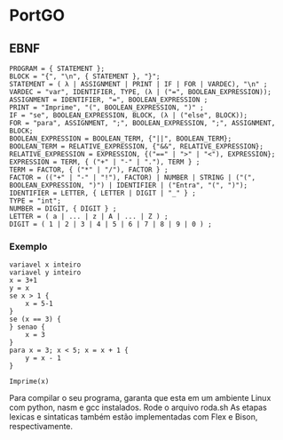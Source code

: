 # PortGO

## EBNF
```
PROGRAM = { STATEMENT };
BLOCK = "{", "\n", { STATEMENT }, "}";
STATEMENT = ( λ | ASSIGNMENT | PRINT | IF | FOR | VARDEC), "\n" ;
VARDEC = "var", IDENTIFIER, TYPE, (λ | ("=", BOOLEAN_EXPRESSION));
ASSIGNMENT = IDENTIFIER, "=", BOOLEAN_EXPRESSION ;
PRINT = "Imprime", "(", BOOLEAN_EXPRESSION, ")" ;
IF = "se", BOOLEAN_EXPRESSION, BLOCK, (λ | ("else", BLOCK));
FOR = "para", ASSIGNMENT, ";", BOOLEAN_EXPRESSION, ";", ASSIGNMENT, BLOCK;
BOOLEAN_EXPRESSION = BOOLEAN_TERM, {"||", BOOLEAN_TERM}; 
BOOLEAN_TERM = RELATIVE_EXPRESSION, {"&&", RELATIVE_EXPRESSION}; 
RELATIVE_EXPRESSION = EXPRESSION, {("==" | ">" | "<"), EXPRESSION}; 
EXPRESSION = TERM, { ("+" | "-" | "."), TERM } ;
TERM = FACTOR, { ("*" | "/"), FACTOR } ;
FACTOR = (("+" | "-" | "!"), FACTOR) | NUMBER | STRING | ("(", BOOLEAN_EXPRESSION, ")") | IDENTIFIER | ("Entra", "(", ")");
IDENTIFIER = LETTER, { LETTER | DIGIT | "_" } ;
TYPE = "int";
NUMBER = DIGIT, { DIGIT } ;
LETTER = ( a | ... | z | A | ... | Z ) ;
DIGIT = ( 1 | 2 | 3 | 4 | 5 | 6 | 7 | 8 | 9 | 0 ) ;

```


### Exemplo 
```
variavel x inteiro
variavel y inteiro
x = 3+1
y = x
se x > 1 {
    x = 5-1
}
se (x == 3) {
} senao {
    x = 3
}
para x = 3; x < 5; x = x + 1 {
    y = x - 1
}

Imprime(x)
```

Para compilar o seu programa, garanta que esta em um ambiente Linux com python, nasm e gcc instalados. Rode o arquivo roda.sh
As etapas lexicas e sintaticas também estão implementadas com Flex e Bison, respectivamente.
